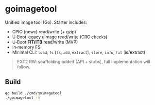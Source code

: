 # goimagetool

Unified image tool (Go). Starter includes:
- CPIO (newc) read/write (+ gzip)
- U‑Boot legacy uImage read/write (CRC checks)
- U‑Boot **FIT/ITB** read/write (MVP)
- In‑memory FS
- Minimal CLI: `load`, `fs` (`ls`, `add`, `extract`), `store`, `info`, `fit` (ls/extract)

> EXT2 RW: scaffolding added (API + stubs), full implementation will follow.

## Build
```bash
go build ./cmd/goimagetool
./goimagetool -h
```
